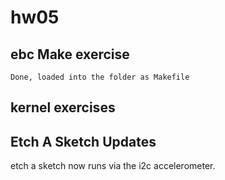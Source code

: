 # hw05

## ebc Make exercise
    Done, loaded into the folder as Makefile
## kernel exercises
    
## Etch A Sketch Updates

 etch a sketch now runs via the i2c accelerometer. 
